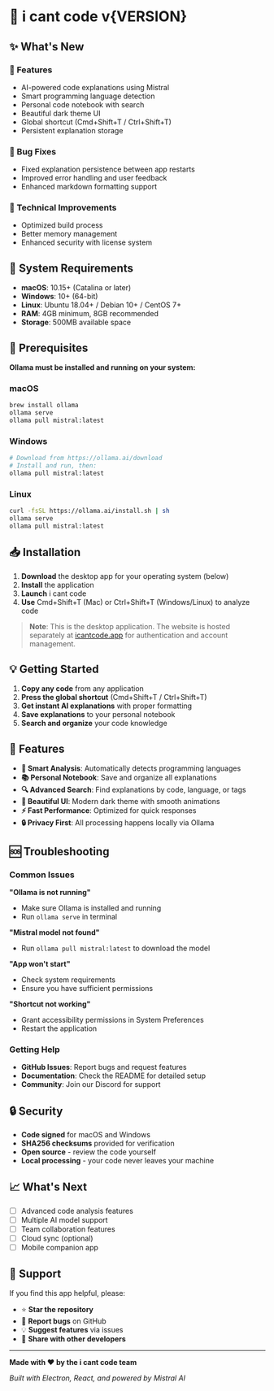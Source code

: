 # 🚀 i cant code v{VERSION}

## ✨ What's New

### 🎯 Features
- AI-powered code explanations using Mistral
- Smart programming language detection
- Personal code notebook with search
- Beautiful dark theme UI
- Global shortcut (Cmd+Shift+T / Ctrl+Shift+T)
- Persistent explanation storage

### 🐛 Bug Fixes
- Fixed explanation persistence between app restarts
- Improved error handling and user feedback
- Enhanced markdown formatting support

### 🔧 Technical Improvements
- Optimized build process
- Better memory management
- Enhanced security with license system

## 📱 System Requirements

- **macOS**: 10.15+ (Catalina or later)
- **Windows**: 10+ (64-bit)
- **Linux**: Ubuntu 18.04+ / Debian 10+ / CentOS 7+
- **RAM**: 4GB minimum, 8GB recommended
- **Storage**: 500MB available space

## 🔧 Prerequisites

**Ollama must be installed and running on your system:**

### macOS
```bash
brew install ollama
ollama serve
ollama pull mistral:latest
```

### Windows
```bash
# Download from https://ollama.ai/download
# Install and run, then:
ollama pull mistral:latest
```

### Linux
```bash
curl -fsSL https://ollama.ai/install.sh | sh
ollama serve
ollama pull mistral:latest
```

## 📥 Installation

1. **Download** the desktop app for your operating system (below)
2. **Install** the application
3. **Launch** i cant code
4. **Use** Cmd+Shift+T (Mac) or Ctrl+Shift+T (Windows/Linux) to analyze code

> **Note**: This is the desktop application. The website is hosted separately at [icantcode.app](https://icantcode.app) for authentication and account management.

## 💡 Getting Started

1. **Copy any code** from any application
2. **Press the global shortcut** (Cmd+Shift+T / Ctrl+Shift+T)
3. **Get instant AI explanations** with proper formatting
4. **Save explanations** to your personal notebook
5. **Search and organize** your code knowledge

## 🔑 Features

- **🎯 Smart Analysis**: Automatically detects programming languages
- **📚 Personal Notebook**: Save and organize all explanations
- **🔍 Advanced Search**: Find explanations by code, language, or tags
- **🎨 Beautiful UI**: Modern dark theme with smooth animations
- **⚡ Fast Performance**: Optimized for quick responses
- **🔒 Privacy First**: All processing happens locally via Ollama

## 🆘 Troubleshooting

### Common Issues

**"Ollama is not running"**
- Make sure Ollama is installed and running
- Run `ollama serve` in terminal

**"Mistral model not found"**
- Run `ollama pull mistral:latest` to download the model

**"App won't start"**
- Check system requirements
- Ensure you have sufficient permissions

**"Shortcut not working"**
- Grant accessibility permissions in System Preferences
- Restart the application

### Getting Help

- **GitHub Issues**: Report bugs and request features
- **Documentation**: Check the README for detailed setup
- **Community**: Join our Discord for support

## 🔒 Security

- **Code signed** for macOS and Windows
- **SHA256 checksums** provided for verification
- **Open source** - review the code yourself
- **Local processing** - your code never leaves your machine

## 📈 What's Next

- [ ] Advanced code analysis features
- [ ] Multiple AI model support
- [ ] Team collaboration features
- [ ] Cloud sync (optional)
- [ ] Mobile companion app

## 🙏 Support

If you find this app helpful, please:
- ⭐ **Star the repository**
- 🐛 **Report bugs** on GitHub
- 💡 **Suggest features** via issues
- 📢 **Share with other developers**

---

**Made with ❤️ by the i cant code team**

*Built with Electron, React, and powered by Mistral AI*
